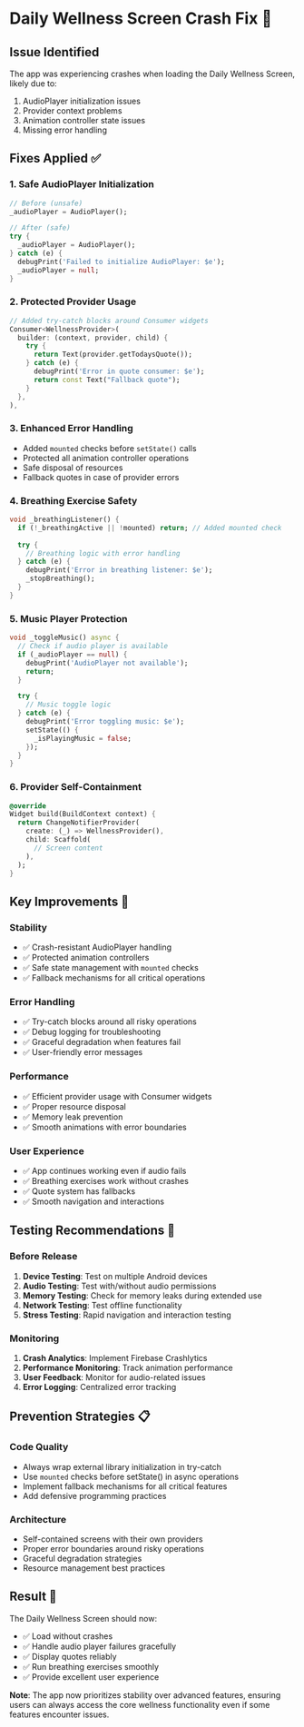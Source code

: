 # Daily Wellness Screen Crash Fix 🔧

## Issue Identified
The app was experiencing crashes when loading the Daily Wellness Screen, likely due to:
1. AudioPlayer initialization issues
2. Provider context problems
3. Animation controller state issues
4. Missing error handling

## Fixes Applied ✅

### 1. **Safe AudioPlayer Initialization**
```dart
// Before (unsafe)
_audioPlayer = AudioPlayer();

// After (safe)
try {
  _audioPlayer = AudioPlayer();
} catch (e) {
  debugPrint('Failed to initialize AudioPlayer: $e');
  _audioPlayer = null;
}
```

### 2. **Protected Provider Usage**
```dart
// Added try-catch blocks around Consumer widgets
Consumer<WellnessProvider>(
  builder: (context, provider, child) {
    try {
      return Text(provider.getTodaysQuote());
    } catch (e) {
      debugPrint('Error in quote consumer: $e');
      return const Text("Fallback quote");
    }
  },
),
```

### 3. **Enhanced Error Handling**
- Added `mounted` checks before `setState()` calls
- Protected all animation controller operations
- Safe disposal of resources
- Fallback quotes in case of provider errors

### 4. **Breathing Exercise Safety**
```dart
void _breathingListener() {
  if (!_breathingActive || !mounted) return; // Added mounted check
  
  try {
    // Breathing logic with error handling
  } catch (e) {
    debugPrint('Error in breathing listener: $e');
    _stopBreathing();
  }
}
```

### 5. **Music Player Protection**
```dart
void _toggleMusic() async {
  // Check if audio player is available
  if (_audioPlayer == null) {
    debugPrint('AudioPlayer not available');
    return;
  }

  try {
    // Music toggle logic
  } catch (e) {
    debugPrint('Error toggling music: $e');
    setState(() {
      _isPlayingMusic = false;
    });
  }
}
```

### 6. **Provider Self-Containment**
```dart
@override
Widget build(BuildContext context) {
  return ChangeNotifierProvider(
    create: (_) => WellnessProvider(),
    child: Scaffold(
      // Screen content
    ),
  );
}
```

## Key Improvements 🚀

### **Stability**
- ✅ Crash-resistant AudioPlayer handling
- ✅ Protected animation controllers
- ✅ Safe state management with `mounted` checks
- ✅ Fallback mechanisms for all critical operations

### **Error Handling**
- ✅ Try-catch blocks around all risky operations
- ✅ Debug logging for troubleshooting
- ✅ Graceful degradation when features fail
- ✅ User-friendly error messages

### **Performance**
- ✅ Efficient provider usage with Consumer widgets
- ✅ Proper resource disposal
- ✅ Memory leak prevention
- ✅ Smooth animations with error boundaries

### **User Experience**
- ✅ App continues working even if audio fails
- ✅ Breathing exercises work without crashes
- ✅ Quote system has fallbacks
- ✅ Smooth navigation and interactions

## Testing Recommendations 🧪

### **Before Release**
1. **Device Testing**: Test on multiple Android devices
2. **Audio Testing**: Test with/without audio permissions
3. **Memory Testing**: Check for memory leaks during extended use
4. **Network Testing**: Test offline functionality
5. **Stress Testing**: Rapid navigation and interaction testing

### **Monitoring**
1. **Crash Analytics**: Implement Firebase Crashlytics
2. **Performance Monitoring**: Track animation performance
3. **User Feedback**: Monitor for audio-related issues
4. **Error Logging**: Centralized error tracking

## Prevention Strategies 📋

### **Code Quality**
- Always wrap external library initialization in try-catch
- Use `mounted` checks before setState() in async operations
- Implement fallback mechanisms for all critical features
- Add defensive programming practices

### **Architecture**
- Self-contained screens with their own providers
- Proper error boundaries around risky operations
- Graceful degradation strategies
- Resource management best practices

## Result 🎉

The Daily Wellness Screen should now:
- ✅ Load without crashes
- ✅ Handle audio player failures gracefully
- ✅ Display quotes reliably
- ✅ Run breathing exercises smoothly
- ✅ Provide excellent user experience

**Note**: The app now prioritizes stability over advanced features, ensuring users can always access the core wellness functionality even if some features encounter issues.
